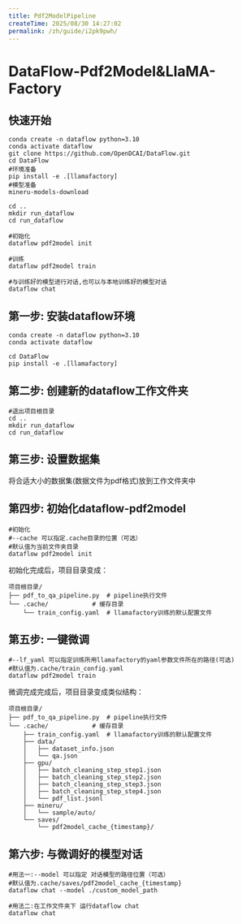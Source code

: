 ```yaml
---
title: Pdf2ModelPipeline
createTime: 2025/08/30 14:27:02
permalink: /zh/guide/i2pk9pwh/
---
```

# DataFlow-Pdf2Model&LlaMA-Factory

## 快速开始

```
conda create -n dataflow python=3.10
conda activate dataflow
git clone https://github.com/OpenDCAI/DataFlow.git
cd DataFlow
#环境准备
pip install -e .[llamafactory]
#模型准备
mineru-models-download

cd ..
mkdir run_dataflow
cd run_dataflow

#初始化 
dataflow pdf2model init

#训练
dataflow pdf2model train

#与训练好的模型进行对话,也可以与本地训练好的模型对话
dataflow chat
```



## 第一步: 安装dataflow环境

```
conda create -n dataflow python=3.10
conda activate dataflow

cd DataFlow
pip install -e .[llamafactory]
```



## 第二步: 创建新的dataflow工作文件夹

```
#退出项目根目录
cd ..
mkdir run_dataflow
cd run_dataflow
```



## 第三步: 设置数据集

将合适大小的数据集(数据文件为pdf格式)放到工作文件夹中



## 第四步: 初始化dataflow-pdf2model

```
#初始化 
#--cache 可以指定.cache目录的位置（可选）
#默认值为当前文件夹目录
dataflow pdf2model init
```

初始化完成后，项目目录变成：

```shell
项目根目录/
├── pdf_to_qa_pipeline.py  # pipeline执行文件
└── .cache/            # 缓存目录
    └── train_config.yaml  # llamafactory训练的默认配置文件
```



## 第五步: 一键微调

```
#--lf_yaml 可以指定训练所用llamafactory的yaml参数文件所在的路径(可选)
#默认值为.cache/train_config.yaml
dataflow pdf2model train
```

微调完成完成后，项目目录变成类似结构：

```
项目根目录/
├── pdf_to_qa_pipeline.py  # pipeline执行文件
└── .cache/            # 缓存目录
    ├── train_config.yaml  # llamafactory训练的默认配置文件
    ├── data/
    │   ├── dataset_info.json
    │   └── qa.json
    ├── gpu/
    │   ├── batch_cleaning_step_step1.json
    │   ├── batch_cleaning_step_step2.json
    │   ├── batch_cleaning_step_step3.json
    │   ├── batch_cleaning_step_step4.json
    │   └── pdf_list.jsonl
    ├── mineru/
    │   └── sample/auto/
    └── saves/
        └── pdf2model_cache_{timestamp}/
```



## 第六步: 与微调好的模型对话

```
#用法一:--model 可以指定 对话模型的路径位置（可选）
#默认值为.cache/saves/pdf2model_cache_{timestamp}
dataflow chat --model ./custom_model_path

#用法二:在工作文件夹下 运行dataflow chat
dataflow chat
```
